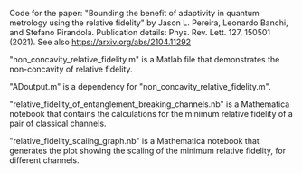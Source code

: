 Code for the paper: "Bounding the benefit of adaptivity in quantum metrology using the relative fidelity" by Jason L. Pereira, Leonardo Banchi, and Stefano Pirandola.
Publication details: Phys. Rev. Lett. 127, 150501 (2021). See also https://arxiv.org/abs/2104.11292

"non_concavity_relative_fidelity.m" is a Matlab file that demonstrates the non-concavity of relative fidelity.

"ADoutput.m" is a dependency for "non_concavity_relative_fidelity.m".

"relative_fidelity_of_entanglement_breaking_channels.nb" is a Mathematica notebook that contains the calculations for the minimum relative fidelity of a pair of classical channels.

"relative_fidelity_scaling_graph.nb" is a Mathematica notebook that generates the plot showing the scaling of the minimum relative fidelity, for different channels.
